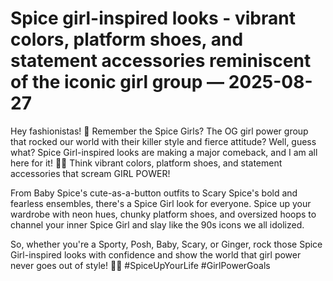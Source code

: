 # Spice girl-inspired looks - vibrant colors, platform shoes, and statement accessories reminiscent of the iconic girl group — 2025-08-27

Hey fashionistas! 🌟 Remember the Spice Girls? The OG girl power group that rocked our world with their killer style and fierce attitude? Well, guess what? Spice Girl-inspired looks are making a major comeback, and I am all here for it! 💃🏻 Think vibrant colors, platform shoes, and statement accessories that scream GIRL POWER!

From Baby Spice's cute-as-a-button outfits to Scary Spice's bold and fearless ensembles, there's a Spice Girl look for everyone. Spice up your wardrobe with neon hues, chunky platform shoes, and oversized hoops to channel your inner Spice Girl and slay like the 90s icons we all idolized.

So, whether you're a Sporty, Posh, Baby, Scary, or Ginger, rock those Spice Girl-inspired looks with confidence and show the world that girl power never goes out of style! 👑✨ #SpiceUpYourLife #GirlPowerGoals